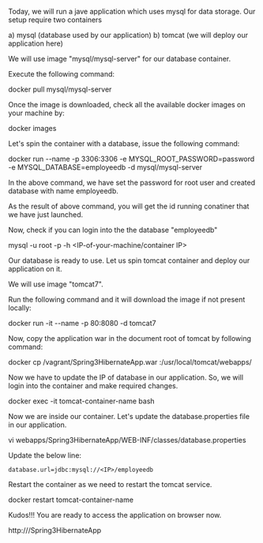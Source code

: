 Today, we will run a jave application which uses mysql for data storage. Our setup require two containers

a) mysql (database used by our application)
b) tomcat (we will deploy our application here)

We will use image "mysql/mysql-server" for our database container.

Execute the following command:

   docker pull mysql/mysql-server

Once the image is downloaded, check all the available docker images on your machine by:

   docker images

Let's spin the container with a database, issue the following command:

   docker run --name <my-container-name> -p 3306:3306 -e MYSQL_ROOT_PASSWORD=password -e MYSQL_DATABASE=employeedb -d mysql/mysql-server

In the above command, we have set the password for root user and created database with name employeedb.

As the result of above command, you will get the id running conatiner that we have just launched. 

Now, check if you can login into the the database "employeedb"

   mysql -u root -p -h <IP-of-your-machine/container IP>

Our database is ready to use. Let us spin tomcat container and deploy our application on it.

We will use image "tomcat7".

Run the following command and it will download the image if not present locally:

   docker run -it --name <tomcat-container-name> -p 80:8080 -d tomcat7

Now, copy the application war in the document root of tomcat by following command:

   docker cp /vagrant/Spring3HibernateApp.war <tomcat-container-name>:/usr/local/tomcat/webapps/

Now we have to update the IP of database in our application. So, we will login into the container and make required changes.

   docker exec -it tomcat-container-name bash

Now we are inside our container. Let's update the database.properties file in our application.

   vi webapps/Spring3HibernateApp/WEB-INF/classes/database.properties 

 Update the below line:

    database.url=jdbc:mysql://<IP>/employeedb

Restart the container as we need to restart the tomcat service.

   docker restart tomcat-container-name


Kudos!!! You are ready to access the application on browser now.

http://<IP-of-machine>/Spring3HibernateApp


